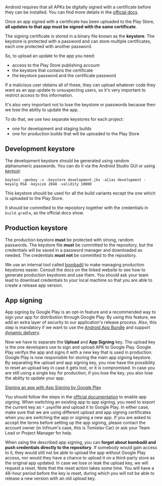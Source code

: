 Android requires that all APKs be digitally signed with a certificate before they can be installed.
You can find more details in the [official docs](https://developer.android.com/studio/publish/app-signing.html).

Once an app signed with a certificate has been uploaded to the Play Store, **all updates to that app must be signed with the same certificate**.

The signing certificate is stored in a binary file known as the **keystore**.
The keystore is protected with a password and can store multiple certificates, each one protected with another password.

So, to upload an update to the app you need:

- access to the Play Store publishing account
- the keystore that contains the certificate
- the keystore password and the certificate password

If a malicious user obtains all of these, they can upload whatever code they want as an app update to unsuspecting users, so it's very important to restrict access to this information.

It's also very important not to lose the keystore or passwords because then we lose the ability to update the app.

To do that, we use two separate keystores for each project:

- one for development and staging builds
- one for production builds that will be uploaded to the Play Store

## Development keystore

The development keystore should be generated using random alphanumeric passwords. You can do it via the Android Studio GUI or using [keytool](http://docs.oracle.com/javase/6/docs/technotes/tools/solaris/keytool.html):

```shell
keytool -genkey -v -keystore development.jks -alias development -keyalg RSA -keysize 2048 -validity 10000
```

This keystore should be used for all the build variants except the one which is uploaded to the Play Store.

It should be committed to the repository together with the credentials in `build.gradle`, as the official docs show.

## Production keystore

The production keystore **must** be protected with strong, random passwords. The keystore file **must** be committed to the repository, but the credentials will be saved in a password manager and downloaded as needed. The credentials **must not** be committed to the repository.

We use an internal tool called [bombadil](https://bitbucket.org/infinum_hr/gem-bombadil) to make managing production keystores easier.
Consult the docs on the linked website to see how to generate production keystores and use them. You should ask your team lead to download credentials to your local machine so that you are able to create a release app version. 

## App signing

App signing by Google Play is an opt-in feature and a recommended way to sign your app for distribution through Google Play. By using this feature, we add an extra layer of security to our application's release process. Also, this step is mandatory if we want to use the [Android App Bundle](https://developer.android.com/guide/app-bundle) and support [dynamic delivery](https://developer.android.com/guide/app-bundle/#dynamic_delivery). 

Now we have to separate the **Upload** and **App Signing** key. The upload key is the one developers use to sign and upload APK to Google Play. Google Play verifys the app and signs it with a new key that is used in production. Google Play is now responsible for storing the main app signing keystore. By separating the upload and app signing key, you now have the possibility to reset an upload key in case it gets lost, or it is compromised. In case you are still using a single key for production, if you lose the key, you also lose the ability to update your app. 

[Signing an app with App Signing by Google Play](/img/app_signing.png)

You should follow the steps in the [official documentation](https://developer.android.com/studio/publish/app-signing#enroll) to enable app signing. When switching an existing app to app signing, you need to export the current key as `*.pepk`file and upload it to Google Play. In either case, make sure that we are using different upload and app signing certificates when you are switching the app or signing a new app. If you are asked to accept the terms before setting up the app signing, please contact the account owner (in Infinum's case, this is Tomislav Car) or ask your Team Lead or Project Manager for help.

When using the described app signing, you can **forget about bombadil and push credentials directly to the repository**. If somebody would gain access to it, they would still not be able to upload the app without Google Play access, nor would they have a chance to upload it on a third-party store as the original app updated. In case we lose or leak the upload key, we will request a reset. Note that the reset action takes some time. You will have a 48-hour period before the key is reset, during which you will not be able to release a new version with an old upload key. 
